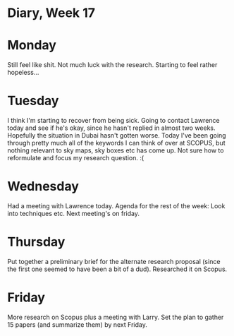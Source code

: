 # Diary, Week 17

# Monday

Still feel like shit. Not much luck with the research. Starting to feel rather hopeless...

# Tuesday

I think I'm starting to recover from being sick.
Going to contact Lawrence today and see if he's okay, since he hasn't replied in almost two weeks. Hopefully the situation in Dubai hasn't gotten worse. Today I've been going through pretty much all of the keywords I can think of over at SCOPUS, but nothing relevant to sky maps, sky boxes etc has come up. Not sure how to reformulate and focus my research question. :(

# Wednesday

Had a meeting with Lawrence today.  Agenda for the rest of the week: Look into techniques etc. Next meeting's on friday.

# Thursday

Put together a preliminary brief for the alternate research proposal (since the first one seemed to have been a bit of a dud). Researched it on Scopus.

# Friday

More research on Scopus plus a meeting with Larry. Set the plan to gather 15 papers (and summarize them) by next Friday.
